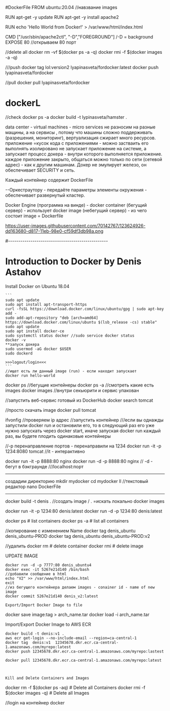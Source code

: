 #DockerFile
FROM ubuntu:20.04 //навзвание images

RUN apt-get -y update
RUN apt-get -y install apache2

RUN echo 'Hello World from Docker!' > /var/www/html/index.html


CMD ["/usr/sbin/apache2ctl", "-D","FOREGROUND"] /-D = background
EXPOSE 80 //открываем 80 порт


//delete all
docker rm -vf $(docker ps -a -q)
docker rmi -f $(docker images -a -q)


///push
docker tag lol:version2 lyapinasveta/fordocker:latest
docker push lyapinasveta/fordocker

//pull
docker pull lyapinasveta/fordocker

# dockerL
//check 
docker ps -a
docker build -t lypinasveta/hamster .

data center - virtual machines - micro services 
не разносим на разные мащины, а на сервисы , потому что машины сложно поддерживать (разрешения, мониторинг), вертуализация сжирает много ресурсов.
приложение =кусок кода с приложениями - можно застваить его выполнять изолировано 
не запускает приложение на системе, а запускает процесс докера - внутри которого выполняется приложение.
каждое приложение закрыто, общаться можно только по сети (сетевой адрес) - как к другим машинам. 
Докер не эмулирует железо, он обеспечивает SECURITY и сеть.

Каждый контейнер содержит DockerFile 

--Оркестраутору - передаёте параметры элементы окружения - обеспечивает развернутый кластер. 

Docker Engine (программа на винде) - docker container (бегущий сервер) - использует docker image (небегущий сервер) - из чего состоит image = Dockerfile

https://user-images.githubusercontent.com/70142767/123624926-dd163680-d817-11eb-98e0-cf59df3db98a.png


#-------------------------------------------------
# Introduction to Docker by Denis Astahov


Install Docker on Ubuntu 18.04
~~~~~~~~~~~~~~~~~~~~~~~~~~~~~~
```
sudo apt update
sudo apt install apt-transport-https
curl -fsSL https://download.docker.com/linux/ubuntu/gpg | sudo apt-key add -
sudo add-apt-repository "deb [arch=amd64] https://download.docker.com/linux/ubuntu $(lsb_release -cs) stable"
sudo apt update 
sudo apt install docker-ce
sudo systemctl status docker //sudo service docker status
docker -v
**запуск докера
sudo usermod -aG docker $USER
sudo dockerd

>>>logout/login<<<
```
//ищет есть ли данный image (run) - если находит запускает
docker run hello-world
~~~~~~~~~~~~~~~~~~~~~~~~~~~~~~~~~~~~~~~~~~~~~~~

docker ps //бегущие контейнеры
docker ps -a
//смотреть какие есть images
docker images //внутри секьюрити и сервис упакован
 
//запустить веб-сервис готовый из DockerHub
docker search tomcat

//просто скачать image
docker pull tomcat

ifvonfig //проверяем ip  адрес
//запустить контейнер
///если вы однажды запустили docker run и остановили его, то в следующий раз его уже нужно запускать через docker start, иначе запуская docker run каждый раз, вы будете плодить одинаковые контейнеры

//-p перенаправление портов - перенаправили на 1234
docker run -it -p 1234:8080 tomcat //it - интерактивно

docker run -it -p 8888:80 nginx
docker run -d -p 8888:80 nginx // -d - бегут в бэкграунде
 ///localhost:порт

*********
создадим директорию
mkdir mydocker
cd mydocker
ll
//текстовый редактор
nano DockerFile
****************


docker build -t denis . //создать image / . =искать локально
docker images

docker run -it  -p 1234:80  denis:latest
docker run -d -p  1234:80  denis:latest

docker  ps     # list containers
docker  ps -a  # list all containers

//копирование с изменением Name
docker tag denis_ubuntu denis_ubuntu-PROD
docker tag denis_ubuntu denis_ubuntu-PROD:v2

//удалить 
docker rm   # delete container
docker rmi  # delete image

UPDATE IMAGE
~~~~~~~~~~~~~
docker run -d -p 7777:80 denis_ubuntu4
docker exec -it 5267e21d140 /bin/bash
//добавили сообщение в html
echo "V2" >> /var/www/html/index.html
exit
//из бегущего контейнера делаем images - conainer id - name of new image 
docker commit 5267e21d140 denis_v2:latest

Export/Import Docker Image to file
~~~~~~~~~~~~~~~~~~~~~~~~~~~~~~~~~~
docker save image:tag > arch_name.tar
docker load -i arch_name.tar


Import/Export Docker Image to AWS ECR
~~~~~~~~~~~~~~~~~~~~~~~~~~~~~~~~~~~~~
docker build -t denis:v1 .
aws ecr get-login --no-include-email --region=ca-central-1 
docker tag  denis:v1  12345678.dkr.ecr.ca-central-1.amazonaws.com/myrepo:latest
docker push 12345678.dkr.ecr.ca-central-1.amazonaws.com/myrepo:lastest

docker pull 12345678.dkr.ecr.ca-central-1.amazonaws.com/myrepo:latest



Kill and Delete Containers and Images
~~~~~~~~~~~~~~~~~~~~~~~~~~~~~~~~~~~~~
docker rm -f $(docker ps -aq)        # Delete all Containers
docker rmi -f $(docker images -q)    # Delete all Images

//login на контейнер
docker
